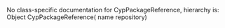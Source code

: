 No class-specific documentation for CypPackageReference, hierarchy is: 
Object
  CypPackageReference( name repository)
